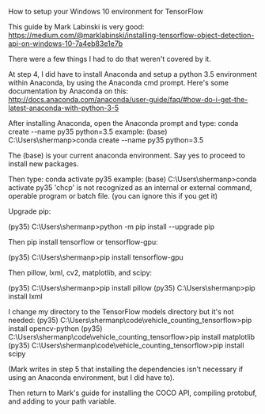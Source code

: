 How to setup your Windows 10 environment for TensorFlow

This guide by Mark Labinski is very good: https://medium.com/@marklabinski/installing-tensorflow-object-detection-api-on-windows-10-7a4eb83e1e7b

There were a few things I had to do that weren't covered by it.

At step 4, I did have to install Anaconda and setup a python 3.5 environment within Anaconda, by using the Anaconda cmd prompt. Here's some documentation by Anaconda on this: http://docs.anaconda.com/anaconda/user-guide/faq/#how-do-i-get-the-latest-anaconda-with-python-3-5

After installing Anaconda, open the Anaconda prompt and type: conda create --name py35 python=3.5 example: (base) C:\Users\shermanp>conda create --name py35 python=3.5

The (base) is your current anaconda environment. Say yes to proceed to install new packages.

Then type: conda activate py35 example: (base) C:\Users\shermanp>conda activate py35 'chcp' is not recognized as an internal or external command, operable program or batch file. (you can ignore this if you get it)

Upgrade pip:

(py35) C:\Users\shermanp>python -m pip install --upgrade pip

Then pip install tensorflow or tensorflow-gpu:

(py35) C:\Users\shermanp>pip install tensorflow-gpu

Then pillow, lxml, cv2, matplotlib, and scipy:

(py35) C:\Users\shermanp>pip install pillow (py35) C:\Users\shermanp>pip install lxml

I change my directory to the TensorFlow models directory but it's not needed: (py35) C:\Users\shermanp\code\vehicle_counting_tensorflow>pip install opencv-python (py35) C:\Users\shermanp\code\vehicle_counting_tensorflow>pip install matplotlib (py35) C:\Users\shermanp\code\vehicle_counting_tensorflow>pip install scipy

(Mark writes in step 5 that installing the dependencies isn't necessary if using an Anaconda environment, but I did have to).

Then return to Mark's guide for installing the COCO API, compiling protobuf, and adding to your path variable.
